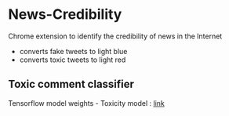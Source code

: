 # News-Credibility
Chrome extension to identify the credibility of news in the Internet

- converts fake tweets to light blue
- converts toxic tweets to light red

## Toxic comment classifier

Tensorflow model weights - Toxicity model : [link](https://drive.google.com/drive/folders/1DuuNaQ7Nve-D9EGcczxheAGKfxkCdt_4?usp=sharing)
